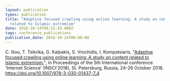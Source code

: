 ```yaml
---
layout: publication
types: publication
title: "Adaptive focused crawling using online learning: A study on content
  related to Islamic extremism"
date: 2018-10-24T09:22:59.000Z
tags: conference_publications
publication_date: 2018-10-24T00:00:00
---
```

C. Iliou, T. Tsikrika, G. Kalpakis, S. Vrochidis, I. Kompatsiaris, "[Adaptive focused crawling using online learning: A study on content related to Islamic extremism.](https://zenodo.org/record/1415483#.X2CWbcBS9PY)", in Proceedings of the 5th International conference ‘Internet Science’ (INSCI’2018), St. Petersburg, Russia, 24-26 October 2018. <https://doi.org/10.1007/978-3-030-01437-7_4>